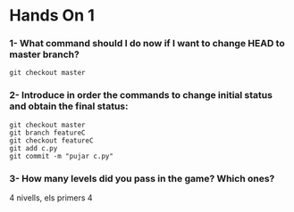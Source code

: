 # Hands On 1

### 1- What command should I do now if I want to change HEAD to master branch?
    git checkout master
    
### 2- Introduce in order the commands to change initial status and obtain the final status:
    git checkout master
    git branch featureC
    git checkout featureC
    git add c.py
    git commit -m "pujar c.py"


### 3- How many levels did you pass in the game? Which ones?
4 nivells, els primers 4
